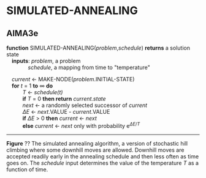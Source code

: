 # SIMULATED-ANNEALING

## AIMA3e
__function__ SIMULATED-ANNEALING(_problem_,_schedule_) __returns__ a solution state  
&emsp;__inputs__: _problem_, a problem  
&emsp;&emsp;&emsp;&emsp;_schedule_, a mapping from time to "temperature"  

&emsp;_current_ &larr; MAKE\-NODE(_problem_.INITIAL\-STATE)  
&emsp;__for__ _t_ = 1 __to__ &infin;  __do__  
&emsp;&emsp;&emsp;_T_ &larr; _schedule(t)_  
&emsp;&emsp;&emsp;__if__ _T_ = 0 __then return__ _current.state_  
&emsp;&emsp;&emsp;_next_ &larr; a randomly selected successor of _current_  
&emsp;&emsp;&emsp;_&Delta;E_ &larr; _next_.VALUE - _current_.VALUE  
&emsp;&emsp;&emsp;__if__ _&Delta;E_ > 0 __then__ _current_ &larr; _next_  
&emsp;&emsp;&emsp;__else__ _current_ &larr; _next_ only with probability e<sup>_&Delta;E_/_T_</sup>

---
__Figure__ ?? The simulated annealing algorithm, a version of stochastic hill climbing where some downhill moves are allowed. Downhill moves are accepted readily early in the annealing schedule and then less often as time goes on. The _schedule_ input determines the value of the temperature _T_ as a function of time.
